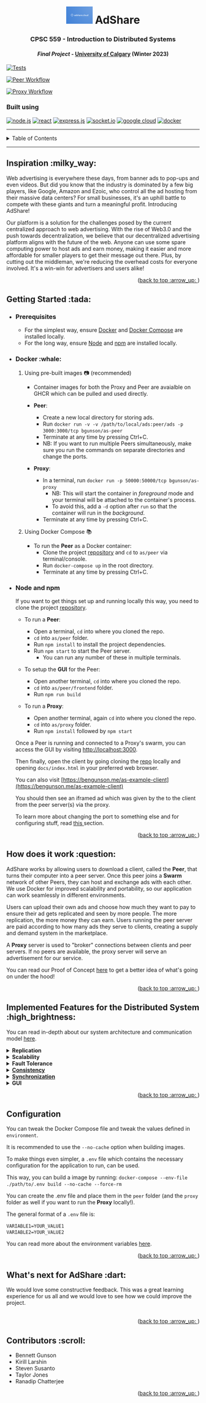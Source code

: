 <h1 align="center">
    <a name="readme-top"></a>
    <img src="./proxy/backup_ads/6.png" style="background-color:white" width="69px">
    <b> AdShare</b>
</h1>

<h3 align="center"> CPSC 559 - Introduction to Distributed Systems </h3>
<h4 align="center"> <i>Final Project</i> - <a href="https://www.ucalgary.ca/">University of Calgary</a> (Winter 2023) </h4>

[![Tests](https://github.com/bgunson/as/actions/workflows/tests.yml/badge.svg)](https://github.com/bgunson/as/actions/workflows/tests.yml)

[![Peer Workflow](https://github.com/bgunson/as/actions/workflows/peer-publish.yml/badge.svg)](https://github.com/bgunson/as/actions/workflows/peer-publish.yml)

[![Proxy Workflow](https://github.com/bgunson/as/actions/workflows/proxy-deploy-publish.yml/badge.svg)](https://github.com/bgunson/as/actions/workflows/proxy-deploy-publish.yml)


<h3> Built using </h3>

[![node.js](https://img.shields.io/badge/node.js-6DA55F?style=for-the-badge&logo=node.js&logoColor=white)](https://nodejs.org/en/)
[![react](https://img.shields.io/badge/react-%2320232a.svg?style=for-the-badge&logo=react&logoColor=%2361DAFB)](https://reactjs.org/)
[![express.js](https://img.shields.io/badge/express.js-%23404d59.svg?style=for-the-badge&logo=express&logoColor=%2361DAFB)](https://expressjs.com/)
[![socket.io](https://img.shields.io/badge/Socket.io-010101?&style=for-the-badge&logo=Socket.io&logoColor=white)](https://socket.io/)
[![google cloud](https://img.shields.io/badge/Google_Cloud-4285F4?style=for-the-badge&logo=google-cloud&logoColor=white)](https://cloud.google.com/)
[![docker](https://img.shields.io/badge/Docker-2CA5E0?style=for-the-badge&logo=docker&logoColor=white)](https://docker.com)

---
<details>
  <summary>Table of Contents</summary>
  <ol>
    <li>
      <a href="#inspiration">Inspiration</a>
    </li>
    <li>
      <a href="#getting-started">Getting Started</a>
      <ul>
        <li><a href="#prereq">Prerequisites</a></li>
        <li><a href="#docker-way">Docker</a></li>
        <li><a href="#boring-way">Node & npm</a></li>
      </ul>
    </li>
    <li><a href="#some-info">How does it work</a>
    <li><a href="#features">Distributed System Features</a>
    <li><a href="#too-much-time">Configuration</a></li>
    <!--FUTURE!
    <li><a href="#contributing">Contributing</a></li>
    <li><a href="#license">License</a></li>
    <li><a href="#contact">Contact</a></li>
    -->
    <li><a href="#extra">Feedback</a></li>
    <li><a href="#acknowledgments">Contributors</a></li>
  </ol>
</details>

---

<h2 id="inspiration"> Inspiration :milky_way: </h2>

Web advertising is everywhere these days, from banner ads to pop-ups and even videos. But did you know that the industry is dominated by a few big players, like Google, Amazon and Ezoic, who control all the ad hosting from their massive data centers? For small businesses, it's an uphill battle to compete with these giants and turn a meaningful profit. Introducing AdShare!

Our platform is a solution for the challenges posed by the current centralized approach to web advertising. With the rise of Web3.0 and the push towards decentralization, we believe that our decentralized advertising platform aligns with the future of the web. Anyone can use some spare computing power to host ads and earn money, making it easier and more affordable for smaller players to get their message out there. Plus, by cutting out the middleman, we're reducing the overhead costs for everyone involved. It's a win-win for advertisers and users alike!
<p align="right">(<a href="#readme-top">back to top :arrow_up: </a>)</p>

<h2 id="getting-started"> Getting Started :tada: </h2>

* <h3 id="prereq"> Prerequisites </h3>

    - For the simplest way, ensure [Docker](https://docs.docker.com/get-docker/) and [Docker Compose](https://docs.docker.com/compose/install/) are installed locally.
    - For the long way, ensure [Node](https://nodejs.org/en/download) and [npm](https://nodejs.org/en/download) are installed locally. 


* <h3 id="docker-way"> Docker :whale: </h3>

    1. Using pre-built images :camera: (recommended)
        - Container images for both the Proxy and Peer are avaialble on GHCR which can be pulled and used directly.    
        - <b>Peer</b>:
            - Create a new local directory for storing ads.
            - Run `docker run -v -v /path/to/local/ads:peer/ads -p 3000:3000/tcp bgunson/as-peer`       
            - Terminate at any time by pressing Ctrl+C. 
            - NB: If you want to run multiple Peers simultaneously, make sure you run the commands on separate directories and change the ports.

        - <b>Proxy</b>:
            - In a terminal, run `docker run -p 50000:50000/tcp bgunson/as-proxy` 
                - NB: This will start the container in <i>foreground</i> mode and your terminal will be attached to the container's process. 
                - To avoid this, add a `-d` option after `run` so that the container will run in the <i>background</i>.
            - Terminate at any time by pressing Ctrl+C.

    2. Using Docker Compose :books:
        - To run the <b>Peer</b> as a Docker container:
            - Clone the project [repository](https://github.com/bgunson/as.git) and `cd` to `as/peer` via terminal/console.
            - Run `docker-compose up` in the root directory.
            - Terminate at any time by pressing Ctrl+C. 

* <h3 id="boring-way"> Node and npm </h3>
    
    If you want to get things set up and running locally this way, you need to clone the project [repository](https://github.com/bgunson/as.git).

    - To run a <b>Peer</b>:
        - Open a terminal, `cd` into where you cloned the repo.
        - `cd` into `as/peer` folder.
        - Run `npm install` to install the project dependencies.
        - Run `npm start` to start the Peer server.
            - You can run any number of these in multiple terminals.
    
    - To setup the <b>GUI</b> for the Peer:
        - Open another terminal, `cd` into where you cloned the repo.
        - `cd` into `as/peer/frontend` folder.
        - Run `npm run build`
        
    - To run a <b>Proxy</b>:
        - Open another terminal, again `cd` into where you cloned the repo.
        - `cd` into `as/proxy` folder.
        - Run `npm install` followed by `npm start`

    Once a Peer is running and connected to a Proxy's swarm, you can access the GUI by visiting [http://localhost:3000](http://localhost:3000). 
    
    Then finally, open the client by going cloning the [repo](https://github.com/bgunson/as) locally and opening `docs/index.html` in your preferred web browser. 

    You can also visit [https://bengunson.me/as-example-client](https://bengunson.me/as-example-client)

    You should then see an iframed ad which was given by the to the client from the peer server(s) via the proxy.
    
    To learn more about changing the port to something else and for configuring stuff, read <a href="too-much-time"> this </a> section.
<p align="right">(<a href="#readme-top">back to top :arrow_up: </a>)</p>

<h2 id="some-info"> How does it work :question: </h2>

AdShare works by allowing users to download a client, called the <b>Peer</b>, that turns their computer into a peer server. Once this peer joins a <b>Swarm</b> network of other Peers, they can host and exchange ads with each other. We use Docker for improved scalability and portability, so our application can work seamlessly in different environments.

Users can upload their own ads and choose how much they want to pay to ensure their ad gets replicated and seen by more people. The more replication, the more money they can earn. Users running the peer server are paid according to how many ads they serve to clients, creating a supply and demand system in the marketplace.

A <b>Proxy</b> server is used to "broker" connections between clients and peer servers. If no peers are available, the proxy server will serve an advertisement for our service.

You can read our Proof of Concept [here](./docs/README.md#adshare-proof-of-concept) to get a better idea of what's going on under the hood!
<p align="right">(<a href="#readme-top">back to top :arrow_up: </a>)</p>

<h2 id="features"> Implemented Features for the Distributed System :high_brightness: </h2>

You can read in-depth about our system architecture and communication model [here](./docs/).
<details>
    <summary> 
        <b>Replication</b> 
    </summary>
    Users running the peer app on their machines can host ads for clients not originally assigned to them. 
    To enable this, we've created a mechanism for replicating ads between peers. When a peer is empty, it simply sends a request to the proxy to replicate ads from other peers. The proxy then sends a request to all non-empty peers to send an ad, which is then replicated to the empty peer. The first peer request to reach the proxy is the first ad sent to the empty peer. Need more ads? Just send another replication request. And if there's a new ad in the system, send a replication request to the proxy to share it with other peers. 

    Additionally, replication serves the purpose of maintaining fault tolerance within the system. Once a new server joins the swarm, it is immediately replicated to ensure that the system remains stable and available to clients. The proxy server maintains a dynamic list of active peers in the swarm.
</details>

<details>
    <summary> 
        <b>Scalability</b> 
    </summary>
     By leveraging the distributed nature of peer-to-peer networks, we can seamlessly scale the system as more users and ads are added, without the need for a central server or a single point of failure.
     To further simplify deployment and management, we use Docker containers to ensure consistency across different machines and environments. This also allows for easier scaling by allowing for the creation of new instances of the app on-demand!
</details>

<details>
    <summary> 
        <b>Fault Tolerance</b> 
    </summary>
     The decentralized nature of our ad-swarm means that we can withstand the failure of up to n-1 peers. Here's how it works: when a request is sent out for an ad, all peers in the swarm respond. If one fails to respond, the proxy simply ignores it and serves the next response it receives. And don't worry if one of your peers does fail - simply reboot the application and rejoin the swarm!
     
</details>

<details>
    <summary> 
        <b><a href="./docs/consistency/">Consistency</a></b> 
    </summary>
     With large amounts of ads and peers, storing every file on every machine becomes impractical. Our solution? A weak consistency mode! This ensures that all ad copies are dispersed throughout the swarm, so no peer misses out on the latest ads!
</details>

<details>
    <summary> 
        <b><a href="./docs/syncronization/">Synchronization</a></b> 
    </summary>
    Synchronization is passively implemented in the swarm as we are not interchanging time-dependent information and just static image files. Logical timestamps, based on Lamport algorithm, are incorporated in order to keep track of which ads are on each peer, and to be able to determine when each ad was placed (either through direct upload or replication) on each peer.
</details>

<details>
    <summary> 
        <b>GUI</b> 
    </summary>
    Built with React, our GUI provides a streamlined way to manage ads directly from the peer. With intuitive features and a clean interface, managing ads is as easy as pie!
    
</details>
<p align="right">(<a href="#readme-top">back to top :arrow_up: </a>)</p>

<h2 name="too-much-time"> Configuration</h2>

You can tweak the Docker Compose file and tweak the values defined in `environment`.

It is recommended to use the `--no-cache` option when building images.
 
To make things even simpler, a `.env` file which contains the necessary configuration for the application to run, can be used. 

This way, you can build a image by running: `docker-compose --env-file ./path/to/.env build --no-cache --force-rm`

You can create the .env file and place them in the `peer` folder (and the `proxy` folder as well if you want to run the <b> Proxy</b> locally!).

The general format of a `.env` file is:
```
VARIABLE1=YOUR_VALUE1
VARIABLE2=YOUR_VALUE2 
```
You can read more about the environment variables [here](./docs/README.md#environment-variables).
<p align="right">(<a href="#readme-top">back to top :arrow_up: </a>)</p>

<h2 id="extra"> What's next for AdShare :dart: </h2>

We would love some constructive feedback. This was a great learning experience for us all and we would love to see how we could improve the project. <br><br>
<p align="right">(<a href="#readme-top">back to top :arrow_up: </a>)</p>

<h2 id="acknowledgments">Contributors :scroll: </h2>

* Bennett Gunson
* Kirill Larshin
* Steven Susanto
* Taylor Jones
* Ranadip Chatterjee 
<p align="right">(<a href="#readme-top">back to top :arrow_up: </a>)</p>

